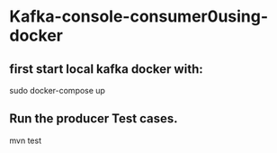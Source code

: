 # Kafka-console-consumer0using-docker

## first start local kafka docker with:
sudo docker-compose up

## Run the producer Test cases.

mvn test
